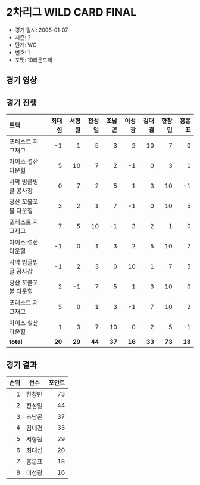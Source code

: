 # 2차리그 WILD CARD FINAL

- 경기 일시: 2006-01-07
- 시즌: 2
- 단계: WC
- 번호: 1
- 포맷: 10라운드제





## 경기 영상
## 경기 진행

| 트랙 | 최대섭 | 서형원 | 전성일 | 조남곤 | 이성광 | 김대겸 | 한창민 | 홍은표 |
|:---|---:|---:|---:|---:|---:|---:|---:|---:|
| 포레스트 지그재그 | -1 | 1 | 5 | 3 | 2 | 10 | 7 | 0 |
| 아이스 설산 다운힐 | 5 | 10 | 7 | 2 | -1 | 0 | 3 | 1 |
| 사막 빙글빙글 공사장 | 0 | 7 | 2 | 5 | 1 | 3 | 10 | -1 |
| 광산 꼬불꼬불 다운힐 | 3 | 2 | 1 | 7 | -1 | 0 | 10 | 5 |
| 포레스트 지그재그 | 7 | 5 | 10 | -1 | 3 | 2 | 1 | 0 |
| 아이스 설산 다운힐 | -1 | 0 | 1 | 3 | 2 | 5 | 10 | 7 |
| 사막 빙글빙글 공사장 | -1 | 2 | 3 | 0 | 10 | 1 | 7 | 5 |
| 광산 꼬불꼬불 다운힐 | 2 | -1 | 7 | 5 | 1 | 3 | 10 | 0 |
| 포레스트 지그재그 | 5 | 0 | 1 | 3 | -1 | 7 | 10 | 2 |
| 아이스 설산 다운힐 | 1 | 3 | 7 | 10 | 0 | 2 | 5 | -1 |
| __total__ | __20__ | __29__ | __44__ | __37__ | __16__ | __33__ | __73__ | __18__ |




## 경기 결과

| 순위 | 선수 | 포인트 |
|---:|:---:|---:|
| 1 | 한창민 | 73 |
| 2 | 전성일 | 44 |
| 3 | 조남곤 | 37 |
| 4 | 김대겸 | 33 |
| 5 | 서형원 | 29 |
| 6 | 최대섭 | 20 |
| 7 | 홍은표 | 18 |
| 8 | 이성광 | 16 |

